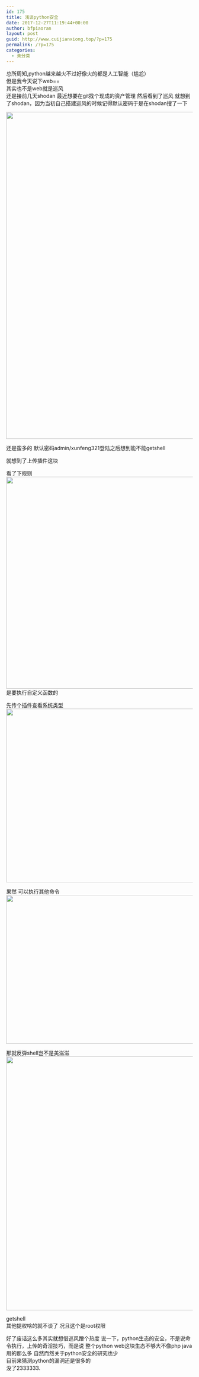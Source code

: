 ```yaml
---
id: 175
title: 浅谈python安全
date: 2017-12-27T11:19:44+00:00
author: bfpiaoran
layout: post
guid: http://www.cuijianxiong.top/?p=175
permalink: /?p=175
categories:
  - 未分类
---
```

总所周知,python越来越火不过好像火的都是人工智能（尴尬）  
但是我今天说下web==  
其实也不是web就是巡风  
还是接前几天shodan 最近想要在git找个现成的资产管理 然后看到了巡风 就想到了shodan，因为当初自己搭建巡风的时候记得默认密码于是在shodan搜了一下

<img src="http://www.cuijianxiong.top/wp-content/uploads/2017/12/1-6.png" alt="" width="1324" height="881" class="alignnone size-full wp-image-180" srcset="http://www.cuijianxiong.top/wp-content/uploads/2017/12/1-6.png 1324w, http://www.cuijianxiong.top/wp-content/uploads/2017/12/1-6-300x200.png 300w, http://www.cuijianxiong.top/wp-content/uploads/2017/12/1-6-768x511.png 768w, http://www.cuijianxiong.top/wp-content/uploads/2017/12/1-6-1024x681.png 1024w, http://www.cuijianxiong.top/wp-content/uploads/2017/12/1-6-830x552.png 830w, http://www.cuijianxiong.top/wp-content/uploads/2017/12/1-6-230x153.png 230w, http://www.cuijianxiong.top/wp-content/uploads/2017/12/1-6-350x233.png 350w, http://www.cuijianxiong.top/wp-content/uploads/2017/12/1-6-480x319.png 480w" sizes="(max-width: 709px) 85vw, (max-width: 909px) 67vw, (max-width: 1362px) 62vw, 840px" /> 

还是蛮多的 默认密码admin/xunfeng321登陆之后想到能不能getshell

就想到了上传插件这块

看了下规则  
<img src="http://www.cuijianxiong.top/wp-content/uploads/2017/12/1-7.png" alt="" width="951" height="571" class="alignnone size-full wp-image-181" srcset="http://www.cuijianxiong.top/wp-content/uploads/2017/12/1-7.png 951w, http://www.cuijianxiong.top/wp-content/uploads/2017/12/1-7-300x180.png 300w, http://www.cuijianxiong.top/wp-content/uploads/2017/12/1-7-768x461.png 768w, http://www.cuijianxiong.top/wp-content/uploads/2017/12/1-7-830x498.png 830w, http://www.cuijianxiong.top/wp-content/uploads/2017/12/1-7-230x138.png 230w, http://www.cuijianxiong.top/wp-content/uploads/2017/12/1-7-350x210.png 350w, http://www.cuijianxiong.top/wp-content/uploads/2017/12/1-7-480x288.png 480w" sizes="(max-width: 709px) 85vw, (max-width: 909px) 67vw, (max-width: 1362px) 62vw, 840px" />  
是要执行自定义函数的

先传个插件查看系统类型  
<img src="http://www.cuijianxiong.top/wp-content/uploads/2017/12/1-8.png" alt="" width="905" height="468" class="alignnone size-full wp-image-182" srcset="http://www.cuijianxiong.top/wp-content/uploads/2017/12/1-8.png 905w, http://www.cuijianxiong.top/wp-content/uploads/2017/12/1-8-300x155.png 300w, http://www.cuijianxiong.top/wp-content/uploads/2017/12/1-8-768x397.png 768w, http://www.cuijianxiong.top/wp-content/uploads/2017/12/1-8-830x429.png 830w, http://www.cuijianxiong.top/wp-content/uploads/2017/12/1-8-230x119.png 230w, http://www.cuijianxiong.top/wp-content/uploads/2017/12/1-8-350x181.png 350w, http://www.cuijianxiong.top/wp-content/uploads/2017/12/1-8-480x248.png 480w" sizes="(max-width: 709px) 85vw, (max-width: 909px) 67vw, (max-width: 1362px) 62vw, 840px" /> 

果然 可以执行其他命令  
<img src="http://www.cuijianxiong.top/wp-content/uploads/2017/12/1-9.png" alt="" width="1390" height="401" class="alignnone size-full wp-image-183" srcset="http://www.cuijianxiong.top/wp-content/uploads/2017/12/1-9.png 1390w, http://www.cuijianxiong.top/wp-content/uploads/2017/12/1-9-300x87.png 300w, http://www.cuijianxiong.top/wp-content/uploads/2017/12/1-9-768x222.png 768w, http://www.cuijianxiong.top/wp-content/uploads/2017/12/1-9-1024x295.png 1024w, http://www.cuijianxiong.top/wp-content/uploads/2017/12/1-9-830x239.png 830w, http://www.cuijianxiong.top/wp-content/uploads/2017/12/1-9-230x66.png 230w, http://www.cuijianxiong.top/wp-content/uploads/2017/12/1-9-350x101.png 350w, http://www.cuijianxiong.top/wp-content/uploads/2017/12/1-9-480x138.png 480w" sizes="(max-width: 709px) 85vw, (max-width: 909px) 67vw, (max-width: 1362px) 62vw, 840px" /> 

那就反弹shell岂不是美滋滋  
<img src="http://www.cuijianxiong.top/wp-content/uploads/2017/12/2-1.png" alt="" width="1200" height="684" class="alignnone size-full wp-image-184" srcset="http://www.cuijianxiong.top/wp-content/uploads/2017/12/2-1.png 1200w, http://www.cuijianxiong.top/wp-content/uploads/2017/12/2-1-300x171.png 300w, http://www.cuijianxiong.top/wp-content/uploads/2017/12/2-1-768x438.png 768w, http://www.cuijianxiong.top/wp-content/uploads/2017/12/2-1-1024x584.png 1024w, http://www.cuijianxiong.top/wp-content/uploads/2017/12/2-1-830x473.png 830w, http://www.cuijianxiong.top/wp-content/uploads/2017/12/2-1-230x131.png 230w, http://www.cuijianxiong.top/wp-content/uploads/2017/12/2-1-350x200.png 350w, http://www.cuijianxiong.top/wp-content/uploads/2017/12/2-1-480x274.png 480w" sizes="(max-width: 709px) 85vw, (max-width: 909px) 67vw, (max-width: 1362px) 62vw, 840px" /> 

getshell  
其他提权啥的就不谈了 况且这个是root权限

好了废话这么多其实就想借巡风蹭个热度 说一下，python生态的安全，不是说命令执行，上传的奇淫技巧，而是说 整个python web这块生态不够大不像php java用的那么多 自然而然关于python安全的研究也少  
目前来猜测python的漏洞还是很多的  
没了2333333.